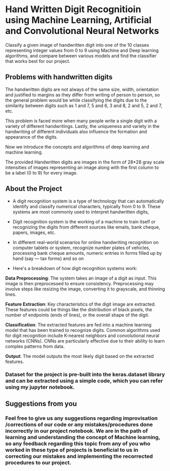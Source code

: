 # **Hand Written Digit Recognitioin using Machine Learning, Artificial and Convolutional Neural Networks**
Classify a given image of handwritten digit into one of the 10 classes representing integer values from 0 to 9 using Machine and Deep learning algorithms, and compare between various models and find the classifier that works best for our project.

## **Problems with handwritten digits**

The handwritten digits are not always of the same size, width, orientation and justified to margins as they differ from writing of person to
person, so the general problem would be while classifying the digits due to the similarity between digits such as 1 and 7, 5 and 6, 3 and 8, 2 and
5, 2 and 7, etc.

This problem is faced more when many people write a single digit with a variety of different handwritings. Lastly, the uniqueness and variety in the handwriting of different individuals also influence the formation and appearance of the digits.

Now we introduce the concepts and algorithms of deep learning and machine learning.

The provided Handwritten digits are images in the form of 28*28 gray scale intensities of images representing an image along with the first
column to be a label (0 to 9) for every image.

## **About the Project**
*  A digit recognition system is a type of technology that can automatically identify and classify numerical characters, typically from 0 to 9. These systems are most commonly used to interpret handwritten digits,
*   Digit recognition system is the working of a machine to train itself or recognizing the digits from different sources like emails, bank cheque,
papers, images, etc.

*   In different real-world scenarios for online handwriting recognition on computer tablets or system, recognize number
plates of vehicles, processing bank cheque amounts, numeric entries in forms filled up by hand (say — tax forms) and so on

*   Here's a breakdown of how digit recognition systems work:

**Data Preprocessing**: The system takes an image of a digit as input. This image is then preprocessed to ensure consistency. Preprocessing may involve steps like resizing the image, converting it to grayscale, and thinning lines.

**Feature Extraction**: Key characteristics of the digit image are extracted. These features could be things like the distribution of black pixels, the number of endpoints (ends of lines), or the overall shape of the digit.

**Classification**: The extracted features are fed into a machine learning model that has been trained to recognize digits. Common algorithms used for digit recognition include K-nearest neighbors and convolutional neural networks (CNNs). CNNs are particularly effective due to their ability to learn complex patterns from data.

**Output**: The model outputs the most likely digit based on the extracted features.

### Dataset for the project is pre-built into the **keras.dataset** library and can be extracted using a simple code, which you can refer using my jupyter notebook.

## **Suggestions from you**
### **Feel free to give us any suggestions regarding improvisation /corrections of our code or any mistakes/procedures done incorrectly in our project notebook. We are in the path of learning and understanding the concept of Machine learning, so any feedback regarding this topic from any of you who worked in these type of projects is beneficial to us in correcting our mistakes and implementing the recorrected procedures to our project.** 
